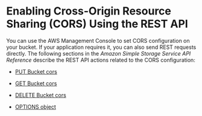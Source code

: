 # Enabling Cross\-Origin Resource Sharing \(CORS\) Using the REST API<a name="EnableCorsUsingREST"></a>

You can use the AWS Management Console to set CORS configuration on your bucket\. If your application requires it, you can also send REST requests directly\. The following sections in the *Amazon Simple Storage Service API Reference* describe the REST API actions related to the CORS configuration: 

+ [PUT Bucket cors](http://docs.aws.amazon.com/AmazonS3/latest/API/RESTBucketPUTcors.html)

+ [GET Bucket cors](http://docs.aws.amazon.com/AmazonS3/latest/API/RESTBucketGETcors.html)

+ [DELETE Bucket cors](http://docs.aws.amazon.com/AmazonS3/latest/API/RESTBucketDELETEcors.html)

+ [OPTIONS object](http://docs.aws.amazon.com/AmazonS3/latest/API/RESTOPTIONSobject.html)